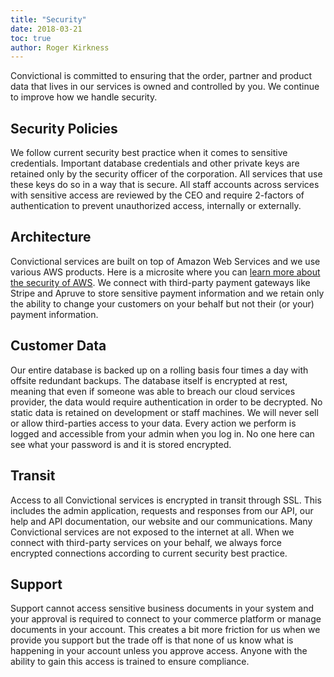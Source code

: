 ```yaml
---
title: "Security"
date: 2018-03-21
toc: true
author: Roger Kirkness
---
```

Convictional is committed to ensuring that the order, partner and product data that lives in our services is owned and controlled by you. We continue to improve how we handle security.

## Security Policies

We follow current security best practice when it comes to sensitive credentials. Important database credentials and other private keys are retained only by the security officer of the corporation. All services that use these keys do so in a way that is secure. All staff accounts across services with sensitive access are reviewed by the CEO and require 2-factors of authentication to prevent unauthorized access, internally or externally.

## Architecture

Convictional services are built on top of Amazon Web Services and we use various AWS products. Here is a microsite where you can [learn more about the security of AWS](https://aws.amazon.com/security/). We connect with third-party payment gateways like Stripe and Apruve to store sensitive payment information and we retain only the ability to change your customers on your behalf but not their (or your) payment information.

## Customer Data

Our entire database is backed up on a rolling basis four times a day with offsite redundant backups. The database itself is encrypted at rest, meaning that even if someone was able to breach our cloud services provider, the data would require authentication in order to be decrypted. No static data is retained on development or staff machines. We will never sell or allow third-parties access to your data. Every action we perform is logged and accessible from your admin when you log in. No one here can see what your password is and it is stored encrypted. 

## Transit

Access to all Convictional services is encrypted in transit through SSL. This includes the admin application, requests and responses from our API, our help and API documentation, our website and our communications. Many Convictional services are not exposed to the internet at all. When we connect with third-party services on your behalf, we always force encrypted connections according to current security best practice.

## Support

Support cannot access sensitive business documents in your system and your approval is required to connect to your commerce platform or manage documents in your account. This creates a bit more friction for us when we provide you support but the trade off is that none of us know what is happening in your account unless you approve access. Anyone with the ability to gain this access is trained to ensure compliance.
